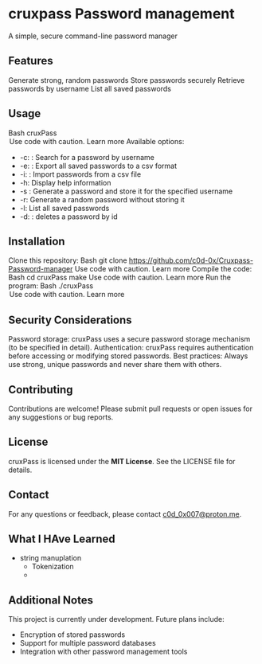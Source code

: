 # cruxpass Password management

A simple, secure command-line password manager

## Features

Generate strong, random passwords
Store passwords securely
Retrieve passwords by username
List all saved passwords

## Usage

Bash
cruxPass <option> <argument>
Use code with caution. Learn more
Available options:

- -c: <username>: Search for a password by username
- -e: <file name>: Export all saved passwords to a csv format
- -i: <file name>: Import passwords from a csv file
- -h: Display help information
- -s <password> <username>: Generate a password and store it for the specified username
- -r: Generate a random password without storing it
- -l: List all saved passwords
- -d: <password id>: deletes a password by id

## Installation

Clone this repository:
Bash
git clone https://github.com/c0d-0x/Cruxpass-Password-manager
Use code with caution. Learn more
Compile the code:
Bash
cd cruxPass
make
Use code with caution. Learn more
Run the program:
Bash
./cruxPass <option> <argument>
Use code with caution. Learn more

## Security Considerations

Password storage: cruxPass uses a secure password storage mechanism (to be specified in detail).
Authentication: cruxPass requires authentication before accessing or modifying stored passwords.
Best practices: Always use strong, unique passwords and never share them with others.

## Contributing

Contributions are welcome! Please submit pull requests or open issues for any suggestions or bug reports.

## License

cruxPass is licensed under the **MIT License**. See the LICENSE file for details.

## Contact

For any questions or feedback, please contact <c0d_0x007@proton.me>.

## What I HAve Learned
- string manuplation
    - Tokenization
    - 


## Additional Notes

This project is currently under development.
Future plans include:

- Encryption of stored passwords
- Support for multiple password databases
- Integration with other password management tools
